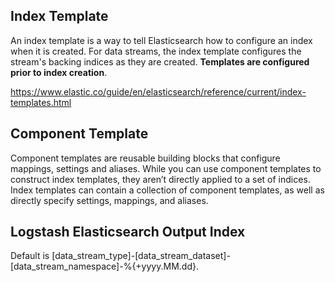 ## Index Template

An index template is a way to tell Elasticsearch how to configure an index when it is created. For data streams, the index template configures the stream's backing indices as they are created. **Templates are configured prior to index creation**.

https://www.elastic.co/guide/en/elasticsearch/reference/current/index-templates.html

## Component Template

Component templates are reusable building blocks that configure mappings, settings and aliases. While you can use component templates to construct index templates, they aren’t directly applied to a set of indices. Index templates can contain a collection of component templates, as well as directly specify settings, mappings, and aliases.

## Logstash Elasticsearch Output Index

Default is [data_stream_type]-[data_stream_dataset]-[data_stream_namespace]-%{+yyyy.MM.dd}.
